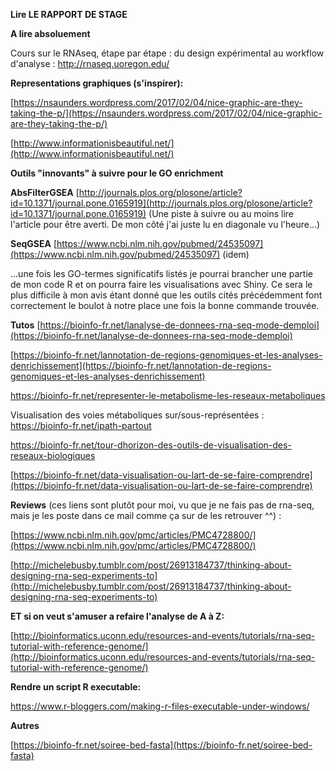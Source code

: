 **Lire LE RAPPORT DE STAGE**


**A lire absoluement**

Cours sur le RNAseq, étape par étape : du design expérimental au workflow d'analyse : http://rnaseq.uoregon.edu/


**Representations graphiques (s'inspirer):**

[https://nsaunders.wordpress.com/2017/02/04/nice-graphic-are-they-taking-the-p/](https://nsaunders.wordpress.com/2017/02/04/nice-graphic-are-they-taking-the-p/)

 [http://www.informationisbeautiful.net/](http://www.informationisbeautiful.net/)

**Outils &quot;innovants&quot; à suivre pour le GO enrichment**

**AbsFilterGSEA**
 [http://journals.plos.org/plosone/article?id=10.1371/journal.pone.0165919](http://journals.plos.org/plosone/article?id=10.1371/journal.pone.0165919) (Une piste à suivre ou au moins lire l&#39;article pour être averti. De mon côté j&#39;ai juste lu en diagonale vu l&#39;heure...)

**SeqGSEA**
 [https://www.ncbi.nlm.nih.gov/pubmed/24535097](https://www.ncbi.nlm.nih.gov/pubmed/24535097) (idem)

...une fois les GO-termes significatifs listés je pourrai brancher une partie de mon code R et on pourra faire les visualisations avec Shiny. Ce sera le plus difficile à mon avis étant donné que les outils cités précédemment font correctement le boulot à notre place une fois la bonne commande trouvée.

**Tutos**
 [https://bioinfo-fr.net/lanalyse-de-donnees-rna-seq-mode-demploi](https://bioinfo-fr.net/lanalyse-de-donnees-rna-seq-mode-demploi)

 [https://bioinfo-fr.net/lannotation-de-regions-genomiques-et-les-analyses-denrichissement](https://bioinfo-fr.net/lannotation-de-regions-genomiques-et-les-analyses-denrichissement)

https://bioinfo-fr.net/representer-le-metabolisme-les-reseaux-metaboliques

Visualisation des voies métaboliques sur/sous-représentées : [https://bioinfo-fr.net/ipath-partout ](https://bioinfo-fr.net/ipath-partout)

https://bioinfo-fr.net/tour-dhorizon-des-outils-de-visualisation-des-reseaux-biologiques

[https://bioinfo-fr.net/data-visualisation-ou-lart-de-se-faire-comprendre](https://bioinfo-fr.net/data-visualisation-ou-lart-de-se-faire-comprendre)

**Reviews**
(ces liens sont plutôt pour moi, vu que je ne fais pas de rna-seq, mais je les poste dans ce mail comme ça sur de les retrouver ^^) :

[https://www.ncbi.nlm.nih.gov/pmc/articles/PMC4728800/](https://www.ncbi.nlm.nih.gov/pmc/articles/PMC4728800/)

 [http://michelebusby.tumblr.com/post/26913184737/thinking-about-designing-rna-seq-experiments-to](http://michelebusby.tumblr.com/post/26913184737/thinking-about-designing-rna-seq-experiments-to)

**ET si on veut s&#39;amuser a refaire l&#39;analyse de A à Z:**

 [http://bioinformatics.uconn.edu/resources-and-events/tutorials/rna-seq-tutorial-with-reference-genome/](http://bioinformatics.uconn.edu/resources-and-events/tutorials/rna-seq-tutorial-with-reference-genome/)



**Rendre un script R executable:**

https://www.r-bloggers.com/making-r-files-executable-under-windows/


**Autres** 

 [https://bioinfo-fr.net/soiree-bed-fasta](https://bioinfo-fr.net/soiree-bed-fasta)

